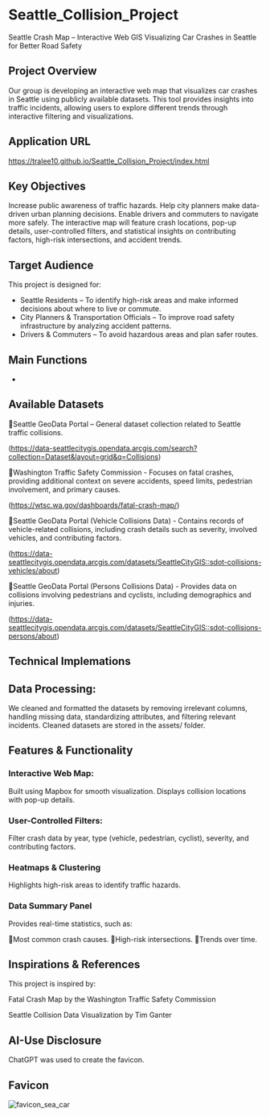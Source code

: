 # Seattle_Collision_Project

Seattle Crash Map – Interactive Web GIS
Visualizing Car Crashes in Seattle for Better Road Safety

## Project Overview
Our group is developing an interactive web map that visualizes car crashes in Seattle using publicly available datasets. This tool provides insights into traffic incidents, allowing users to explore different trends through interactive filtering and visualizations.

## Application URL
https://tralee10.github.io/Seattle_Collision_Project/index.html

## Key Objectives
Increase public awareness of traffic hazards.
Help city planners make data-driven urban planning decisions.
Enable drivers and commuters to navigate more safely.
The interactive map will feature crash locations, pop-up details, user-controlled filters, and statistical insights on contributing factors, high-risk intersections, and accident trends.

## Target Audience
This project is designed for:

* Seattle Residents – To identify high-risk areas and make informed decisions about where to live or commute.
* City Planners & Transportation Officials – To improve road safety infrastructure by analyzing accident patterns.
* Drivers & Commuters – To avoid hazardous areas and plan safer routes.

## Main Functions

*

## Available Datasets

🔹Seattle GeoData Portal – General dataset collection related to Seattle traffic collisions. 

(https://data-seattlecitygis.opendata.arcgis.com/search?collection=Dataset&layout=grid&q=Collisions)

🔹Washington Traffic Safety Commission - Focuses on fatal crashes, providing additional context on severe accidents, speed limits, pedestrian involvement, and primary causes. 

(https://wtsc.wa.gov/dashboards/fatal-crash-map/)

🔹Seattle GeoData Portal (Vehicle Collisions Data) - Contains records of vehicle-related collisions, including crash details such as severity, involved vehicles, and contributing factors. 

(https://data-seattlecitygis.opendata.arcgis.com/datasets/SeattleCityGIS::sdot-collisions-vehicles/about)

🔹Seattle GeoData Portal (Persons Collisions Data) - Provides data on collisions involving pedestrians and cyclists, including demographics and injuries. 

(https://data-seattlecitygis.opendata.arcgis.com/datasets/SeattleCityGIS::sdot-collisions-persons/about)

## Technical Implemations



## Data Processing:
We cleaned and formatted the datasets by removing irrelevant columns, handling missing data, standardizing attributes, and filtering relevant incidents.
Cleaned datasets are stored in the assets/ folder.

## Features & Functionality

### Interactive Web Map:

Built using Mapbox for smooth visualization.
Displays collision locations with pop-up details.

### User-Controlled Filters:

Filter crash data by year, type (vehicle, pedestrian, cyclist), severity, and contributing factors.

### Heatmaps & Clustering

Highlights high-risk areas to identify traffic hazards.

### Data Summary Panel

Provides real-time statistics, such as:

🔹Most common crash causes.
🔹High-risk intersections.
🔹Trends over time.

## Inspirations & References
This project is inspired by:

Fatal Crash Map by the Washington Traffic Safety Commission

Seattle Collision Data Visualization by Tim Ganter

## AI-Use Disclosure
ChatGPT was used to create the favicon.




## Favicon
![favicon_sea_car](https://github.com/user-attachments/assets/19f2ef80-dd44-444c-a53a-6d3895fe8849)
